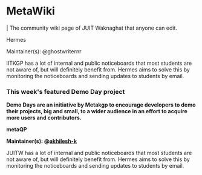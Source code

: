 <!-- TITLE: Main Page -->
<!-- SUBTITLE: Welcome to MetaWiki | The community wiki of JUIT Waknaghat -->

# MetaWiki 
| The community wiki page of JUIT Waknaghat that anyone can edit.

Hermes

Maintainer(s): @ghostwriternr

IITKGP has a lot of internal and public noticeboards that most students are not aware of, but will definitely benefit from. Hermes aims to solve this by monitoring the noticeboards and sending updates to students by email.

### This week's featured Demo Day project

**Demo Days are an initiative by Metakgp to encourage developers to demo their projects, big and small, to a wider audience in an effort to acquire more users and contributors.**


**metaQP**

**Maintainer(s): @[akhilesh-k](github.com/akhilesh-k)**

JUITW has a lot of internal and public noticeboards that most students are not aware of, but will definitely benefit from. Hermes aims to solve this by monitoring the noticeboards and sending updates to students by email.